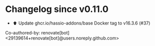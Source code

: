 # Changelog since v0.11.0
- ⬆️ Update ghcr.io/hassio-addons/base Docker tag to v16.3.6 (#37)

Co-authored-by: renovate[bot] <29139614+renovate[bot]@users.noreply.github.com> 
